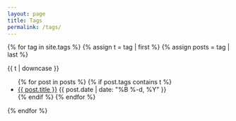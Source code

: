 ```yaml
---
layout: page
title: Tags
permalink: /tags/
---
```


{% for tag in site.tags %}
  {% assign t = tag | first %}
  {% assign posts = tag | last %}

  {{ t | downcase }}
  <ul>
    {% for post in posts %}
      {% if post.tags contains t %}
        <li>
          <a href="{{ post.url }}">{{ post.title }}</a>
          <span class="date">{{ post.date | date: "%B %-d, %Y" }}</span>
        </li>
      {% endif %}
    {% endfor %}
  </ul>
{% endfor %}

